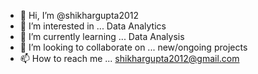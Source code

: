 - 👋 Hi, I’m @shikhargupta2012
- 👀 I’m interested in ... Data Analytics
- 🌱 I’m currently learning ... Data Analysis
- 💞️ I’m looking to collaborate on ... new/ongoing projects
- 📫 How to reach me ... shikhargupta2012@gmail.com

<!---
shikhargupta2012/shikhargupta2012 is a ✨ special ✨ repository because its `README.md` (this file) appears on your GitHub profile.
You can click the Preview link to take a look at your changes.
--->
